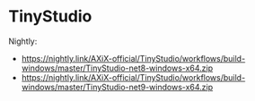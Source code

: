 # TinyStudio

Nightly:
- https://nightly.link/AXiX-official/TinyStudio/workflows/build-windows/master/TinyStudio-net8-windows-x64.zip
- https://nightly.link/AXiX-official/TinyStudio/workflows/build-windows/master/TinyStudio-net9-windows-x64.zip